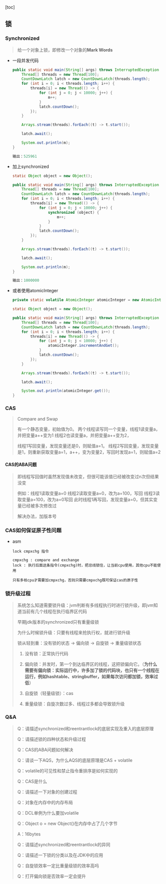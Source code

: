 [toc]

## 锁

### Synchronized

> 给一个对象上锁，即修改一个对象的**Mark Words**

- 一段并发代码

  ```java
  public static void main(String[] args) throws InterruptedException {
      Thread[] threads = new Thread[100];
      CountDownLatch latch = new CountDownLatch(threads.length);
      for (int i = 0; i < threads.length; i++) {
          threads[i] = new Thread(() -> {
              for (int j = 0; j < 10000; j++) {
                  m++;
              }
              latch.countDown();
          });
      }
  
      Arrays.stream(threads).forEach((t) -> t.start());
  
      latch.await();
  
      System.out.println(m);
  }
  
  输出：525961
  ```

- 加上synchronized

  ```java
  static Object object = new Object();
  
  public static void main(String[] args) throws InterruptedException {
      Thread[] threads = new Thread[100];
      CountDownLatch latch = new CountDownLatch(threads.length);
      for (int i = 0; i < threads.length; i++) {
          threads[i] = new Thread(() -> {
              for (int j = 0; j < 10000; j++) {
                  synchronized (object) {
                      m++;
                  }
              }
              latch.countDown();
          });
      }
  
      Arrays.stream(threads).forEach((t) -> t.start());
  
      latch.await();
  
      System.out.println(m);
  }
  
  输出：1000000
  ```

- 或者使用atomicInteger

  ```java
  private static volatile AtomicInteger atomicInteger = new AtomicInteger(0);
  
  static Object object = new Object();
  
  public static void main(String[] args) throws InterruptedException {
      Thread[] threads = new Thread[100];
      CountDownLatch latch = new CountDownLatch(threads.length);
      for (int i = 0; i < threads.length; i++) {
          threads[i] = new Thread(() -> {
              for (int j = 0; j < 10000; j++) {
                  atomicInteger.incrementAndGet();
              }
              latch.countDown();
          });
      }
  
      Arrays.stream(threads).forEach((t) -> t.start());
  
      latch.await();
  
      System.out.println(atomicInteger.get());
  }
  ```

### CAS

> Compare and Swap
>
> 有一个静态变量，初始值为0。
> 两个线程读写同一个变量，线程1读变量a，并把变量a++变为1
> 线程2也读变量a，并把变量a++变为2，
>
> 线程1写回变量，发现变量还是0，则赋值a=1。
> 线程2写回变量，发现变量是1，则重新获取变量a=1，a++，变为变量2，写回时发现a=1，则赋值a=2

#### CAS的ABA问题

> 即线程写回值时虽然发现值未改变，但很可能该值已经被改变过n次但结果没变
>
> 例如：线程1读取变量a=0
> 线程2读取变量a=0，改为a=100，写回
> 线程3读取变量a=100，改为a=0写回
> 此时线程1再写回，发现变量a=0，但其实变量已经被多次修改过
>
> 解决办法，加版本号

### CAS如何保证原子性问题

- asm

  ```
  lock cmpxchg 指令
  
  cmpxchg : compare and exchange
  lock : 执行后面这条指令(cmpxchg)时，把总线锁住，让当前cpu使用，其他cpu不能使用
  
  只有多核cpu才需要加cmpxchg，否则只需要cmpxchg既可保证cas的原子性

### 锁升级过程

> 系统怎么知道需要锁升级：jvm判断有多线程执行时进行锁升级，即jvm知道当前有几个线程在执行临界区代码
>
> 早期jdk版本的synchronized只有重量级锁
>
> 为什么时候锁升级：只要有线程来抢执行权，就进行锁升级
>
> 锁从轻到重：没有锁的状态 -> 偏向锁 -> 自旋锁 -> 重量级锁状态
>
> 1. 没有锁：正常执行代码
>
> 2. 偏向锁：并发时，第一个到达临界区的线程，这把锁偏向它。（**为什么需要有偏向锁：实际运行中，许多加了锁的代码块，也只有一个线程在运行，例如hashtable、stringbuffer，如果每次访问都加锁，效率过低**）
>
> 3. 自旋锁（轻量级锁）：cas
> 4. 重量级锁：自旋次数过多、线程过多都会导致锁升级

### Q&A

> Q：请描述synchronized和reentrantlock的底层实现及重入的底层原理
>
> Q：请描述锁的四种状态和升级过程
>
> Q：CAS的ABA问题如何解决
>
> Q：请谈一下AQS，为什么AQS的底层原理是CAS + volatile
>
> Q：volatile的可见性和禁止指令重排序是如何实现的
>
> Q：CAS是什么
>
> Q：请描述一下对象的创建过程
>
> Q：对象在内存中的内存布局
>
> Q：DCL单例为什么要加volatile
>
> Q：Object o = new Object()在内存中占了几个字节
>
> A：16bytes
>
> Q：请描述synchronized和reentrantlock的异同
>
> Q：请描述一下锁的分类以及在JDK中的应用
>
> Q：自旋锁效率一定比重量级锁的效率高吗
>
> Q：打开偏向锁是否效率一定会提升
